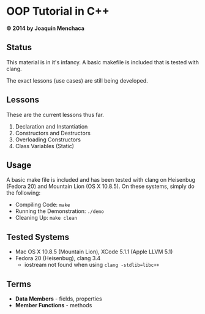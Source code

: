 # OOP Tutorial in C++
**© 2014 by Joaquín Menchaca**

## Status

This material is in it's infancy. A basic makefile is included that is tested with clang.

The exact lessons (use cases) are still being developed.

## Lessons

These are the current lessons thus far.

 1. Declaration and Instantiation
 2. Constructors and Destructors
 3. Overloading Constructors
 4. Class Variables (Static)

## Usage

A basic make file is included and has been tested with clang on Heisenbug (Fedora 20) and Mountain Lion (OS X 10.8.5).  On these systems, simply do the following:

* Compiling Code: ```make```
* Running the Demonstration: ```./demo```
* Cleaning Up: ```make clean```

## Tested Systems

* Mac OS X 10.8.5 (Mountain Lion), XCode 5.1.1 (Apple LLVM 5.1)
* Fedora 20 (Heisenbug), clang 3.4
  * iostream not found when using ```clang -stdlib=libc++```  

## Terms

* **Data Members** - fields, properties
* **Member Functions** - methods

